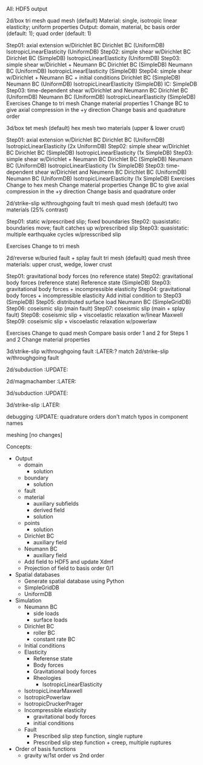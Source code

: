 All:
  HDF5 output

2d/box
  tri mesh
  quad mesh (default)
  Material: single, isotropic linear elasticity; uniform properties
  Output: domain, material, bc
  basis order (default: 1); quad order (default: 1)

  Step01: axial extension w/Dirichlet BC
    Dirichlet BC (UniformDB)
    IsotropicLinearElasticity (UniformDB)
  Step02: simple shear w/Dirichlet BC
    Dirichlet BC (SimpleDB)
    IsotropicLinearElasticity (UniformDB)
  Step03: simple shear w/Dirichlet + Neumann BC
    Dirichlet BC (SimpleDB)
    Neumann BC (UniformDB)
    IsotropicLinearElasticity (SimpleDB)
  Step04: simple shear w/Dirichlet + Neumann BC + initial conditions
    Dirichlet BC (SimpleDB)
    Neumann BC (UniformDB)
    IsotropicLinearElasticity (SimpleDB)
    IC: SimpleDB
  Step03: time-dependent shear w/Dirichlet and Neumann BC
    Dirichlet BC (UniformDB)
    Neumann BC (UniformDB)
    IsotropicLinearElasticity (SimpleDB)
  Exercises
    Change to tri mesh
    Change material properties
1    Change BC to give axial compression in the +y direction
    Change basis and quadrature order

3d/box
  tet mesh (default)
  hex mesh
  two materials (upper & lower crust)

  Step01: axial extension w/Dirichlet BC
    Dirichlet BC (UniformDB)
    IsotropicLinearElasticity (2x UniformDB)
  Step02: simple shear w/Dirichlet BC
    Dirichlet BC (SimpleDB)
    IsotropicLinearElasticity (1x SimpleDB)
  Step03: simple shear w/Dirichlet + Neumann BC
    Dirichlet BC (SimpleDB)
    Neumann BC (UniformDB)
    IsotropicLinearElasticity (1x SimpleDB)
  Step03: time-dependent shear w/Dirichlet and Neumenn BC
    Dirichlet BC (UniformDB)
    Neumann BC (UniformDB)
    IsotropicLinearElasticity (1x SimpleDB)
  Exercises
    Change to hex mesh
    Change material properties
    Change BC to give axial compression in the +y direction
    Change basis and quadrature order


2d/strike-slip w/throughgoing fault
  tri mesh
  quad mesh (default)
  two materials (25% contrast)

  Step01: static w/prescribed slip; fixed boundaries
  Step02: quasistatic: boundaries move; fault catches up w/prescribed slip
  Step03: quasistatic: multiple earthquake cycles w/presscribed slip

  Exercises
    Change to tri mesh

2d/reverse w/buried fault + splay fault
  tri mesh (default)
  quad mesh
  three materials: upper crust, wedge, lower crust

  Step01: gravitational body forces (no reference state)
  Step02: gravitational body forces (reference state)
    Reference state (SimpleDB)
  Step03: gravitational body forces + incompressible elasticity
  Step04: gravitational body forces + incompressible elasticity
    Add initial condition to Step03 (SimpleDB)
  Step05: distributed surface load
    Neumann BC (SimpleGridDB)
  Step06: coseismic slip (main fault)
  Step07: coseismic slip (main + splay fault)
  Step08: coseismic slip + viscoelastic relaxation w/linear Maxwell
  Step09: coseismic slip + viscoelastic relaxation w/powerlaw

  Exercises
    Change to quad mesh
    Compare basis order 1 and 2 for Steps 1 and 2
    Change material properties

3d/strike-slip w/throughgoing fault :LATER:?
  match 2d/strike-slip w/throughgoing fault

2d/subduction :UPDATE:

2d/magmachamber :LATER:

3d/subduction :UPDATE:

3d/strike-slip :LATER:

debugging :UPDATE:
  quadrature orders don't match
  typos in component names

meshing [no changes]

Concepts:
  * Output
    + domain
      - solution
    + boundary
      - solution
    + fault
    + material
      - auxiliary subfields
      - derived field
      - solution
    + points
      - solution
    + Dirichlet BC
      - auxiliary field
    + Neumann BC
      - auxiliary field
    + Add field to HDF5 and update Xdmf
    + Projection of field to basis order 0/1
  * Spatial databases
    + Generate spatial database using Python
    + SimpleGridDB
    + UniformDB
  * Simulation
    + Neumann BC
      - side loads
      - surface loads
    + Dirichlet BC
      - roller BC
      - constant rate BC
    + Initial conditions
    + Elasticity
      - Referense state
      - Body forces
      - Gravitational body forces
      - Rheologies
        * IsotropicLinearElasticity
	* IsotropicLinearMaxwell
	* IsotropicPowerlaw
	* IsotropicDruckerPrager
    + Incompressible elasticity
      - gravitational body forces
      - initial conditions
    + Fault
      + Prescribed slip step function, single rupture
      + Prescribed slip step function + creep, multiple ruptures
  * Order of basis functions
    - gravity w/1st order vs 2nd order
